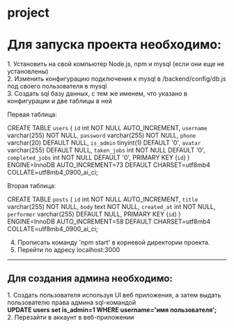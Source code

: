 # project
<h1>Для запуска проекта необходимо:</h1>
1. Установить на свой компьютер Node.js, npm и mysql (если они еще не установлены)<br>
2. Изменить конфигурацию подключения к mysql в /backend/config/db.js под своего пользователя в mysql<br>
3. Создать sql базу данных, с тем же именем, что указано в конфигурации и две таблицы в ней<br>

Первая таблица: 

CREATE TABLE `users` (
  `id` int NOT NULL AUTO_INCREMENT,
  `username` varchar(255) NOT NULL,
  `password` varchar(255) NOT NULL,
  `phone` varchar(20) DEFAULT NULL,
  `is_admin` tinyint(1) DEFAULT '0',
  `avatar` varchar(255) DEFAULT NULL,
  `taken_jobs` int NOT NULL DEFAULT '0',
  `completed_jobs` int NOT NULL DEFAULT '0',
  PRIMARY KEY (`id`)
) ENGINE=InnoDB AUTO_INCREMENT=73 DEFAULT CHARSET=utf8mb4 COLLATE=utf8mb4_0900_ai_ci;

Вторая таблица:

CREATE TABLE `posts` (
  `id` int NOT NULL AUTO_INCREMENT,
  `title` varchar(255) NOT NULL,
  `body` text NOT NULL,
  `created_at` int NOT NULL,
  `performer` varchar(255) DEFAULT NULL,
  PRIMARY KEY (`id`)
) ENGINE=InnoDB AUTO_INCREMENT=58 DEFAULT CHARSET=utf8mb4 COLLATE=utf8mb4_0900_ai_ci;

4. Прописать команду 'npm start' в корневой директории проекта.
5. Перейти по адресу localhost:3000
<hr>
<h2>Для создания админа необходимо:</h2>
1. Создать пользователя используя UI веб приложения, а затем выдать пользователю права админа sql-командой<br>
<strong>UPDATE users set is_admin=1 WHERE username='имя пользователя';</strong><br>
2. Перезайти в аккаунт в веб-приложении
